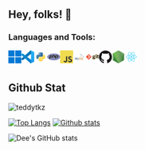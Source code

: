 ## Hey, folks! 👋

### Languages and Tools:
<img align="left" alt="Windows" width="26px" src="https://raw.githubusercontent.com/github/explore/80688e429a7d4ef2fca1e82350fe8e3517d3494d/topics/windows/windows.png" />
<img align="left" alt="Visual Studio Code" width="26px" src="https://raw.githubusercontent.com/github/explore/80688e429a7d4ef2fca1e82350fe8e3517d3494d/topics/visual-studio-code/visual-studio-code.png" />
<img align="left" alt="Python" width="26px" src="https://raw.githubusercontent.com/github/explore/80688e429a7d4ef2fca1e82350fe8e3517d3494d/topics/python/python.png" />
<img align="left" alt="Php" width="26px" src="https://raw.githubusercontent.com/github/explore/80688e429a7d4ef2fca1e82350fe8e3517d3494d/topics/php/php.png" />
<img align="left" alt="JavaScript" width="26px" src="https://raw.githubusercontent.com/github/explore/80688e429a7d4ef2fca1e82350fe8e3517d3494d/topics/javascript/javascript.png" />
<img align="left" alt="MySQL" width="26px" src="https://raw.githubusercontent.com/github/explore/80688e429a7d4ef2fca1e82350fe8e3517d3494d/topics/mysql/mysql.png" />
<img align="left" alt="Git" width="26px" src="https://raw.githubusercontent.com/github/explore/80688e429a7d4ef2fca1e82350fe8e3517d3494d/topics/git/git.png" />
<img align="left" alt="GitHub" width="26px" src="https://raw.githubusercontent.com/github/explore/78df643247d429f6cc873026c0622819ad797942/topics/github/github.png" />
<img align="left" alt="NodeJs" width="26px" src="https://raw.githubusercontent.com/github/explore/e94815998e4e0713912fed477a1f346ec04c3da2/topics/nodejs/nodejs.png" />
<img align="left" alt="ReactJs" width="26px" src="https://raw.githubusercontent.com/github/explore/e94815998e4e0713912fed477a1f346ec04c3da2/topics/react/react.png" />
<br>
<br>

## Github Stat
<p align=left> <img src=https://komarev.com/ghpvc/?username=teddytkz alt=teddytkz /> </p>

[![Top Langs](https://github-readme-stats.vercel.app/api/top-langs/?username=teddytkz&layout=compact&theme=vue-dark)](https://github.com/teddytkz/github-readme-stats)
[![Github stats](https://github-readme-stats.vercel.app/api?username=teddytkz&count_private=true&show_icons=true&include_all_commits=true&theme=vue-dark)](https://github.com/teddytkz/github-readme-stats)

![Dee's GitHub stats](https://github-readme-stats.vercel.app/api?username=teddytkz&show_icons=true&count_private=true)
